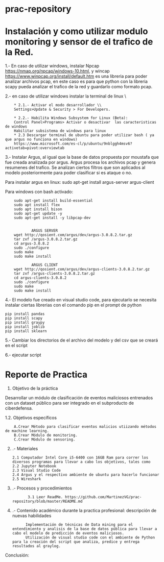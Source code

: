# prac-repository

# Instalación y como utilizar modulo monitoring y sensor de el trafico de la Red.

1.- En caso de utilizar windows, instalar Npcap https://nmap.org/npcap/windows-10.html, y wincap https://www.winpcap.org/install/default.htm es una libreria para poder analizar archivos pcap, en este caso es para que python con la libreria scapy pueda  analizar el trafico de la red y guardarlo como formato pcap.



2.- en caso de utilizar windows instalar la terminal de linux \\
        
        * 2.1.- Activar el modo desarrollador \\
        Settings>Update & Security > For Developers.
        
        * 2.2.- Habilita Windows Subsystem for Linux (Beta):
        Control Panel>Programs> Activar o desactivar  las caracteristicas de windows
        Habilitar subsistema de windows para linux
        * 2.3 Descargar terminal de ubuntu para poder utilizar bash ( ya que argus no funciona en windows)
        https://www.microsoft.com/es-cl/p/ubuntu/9nblggh4msv6?activetab=pivot:overviewtab

3.- Instalar Argus, al igual que la base de datos propuesta por moustafa que fue creada analizada por argus.
Argus procesa los archivos pcap y genera resumenes del trafico. Se analizan ciertos filtros que son aplicados al modelo posteriormente para poder clasificar si es ataque o no.

Para instalar argus en linux: sudo apt-get install argus-server argus-client

Para windows con bash activado: 

        sudo apt-get install build-essential
        sudo apt install flex
        sudo apt install bison
        sudo apt-get update -y
        sudo apt-get install -y libpcap-dev


                ARGUS SERVER
        wget http://qosient.com/argus/dev/argus-3.0.8.2.tar.gz
        tar zxf /argus-3.0.8.2.tar.gz
        cd argus-3.0.8.2
        sudo ./configure
        sudo make
        sudo make install  

                ARGUS CLIENT
        wget http://qosient.com/argus/dev/argus-clients-3.0.8.2.tar.gz
        tar zxf /argus-clients-3.0.8.2.tar.gz
        cd argus-clients-3.0.8.2
        sudo ./configure
        sudo make
        sudo make install  

4.- El modelo fue creado en visual studio code, para ejecutarlo se necesita instalar ciertas librerias con el comando pip en el prompt de python

```
pip install pandas
pip install scapy
pip install graypy
pip install joblib
pip install sklearn

```
5.- Cambiar los directorios de el archivo del modelo y del csv que se creará en el script


6.- ejecutar script


# Reporte de Practica

1. Objetivo de la práctica

Desarrollar un módulo de clasificación de eventos maliciosos entrenados con un dataset público para ser integrado en el subproducto de ciberdefensa.


1.2. Objetivos específicos

        A.Crear Método para clasificar eventos malicios utiizando métodos de machine learning.
        B.Crear Módulo de monitoring.
        C.Crear Módulo de sensoring.
 
 


2.  .- Materiales

        2.1 Computador Intel Core i5-6400 con 16GB Ram para correr los diversos programas para llevar a cabo los objetivos, tales como
        2.2 Jupyter Notebook
        2.3 Visual Studio Code
        2.4 Argus y el respectivo ambiente de ubuntu para hacerlo funcionar
        2.5 Wireshark


3.   .- Procesos y procedimientos

                3.1 Leer ReadMe. https://github.com/MartinezVG/prac-repository/blob/master/README.md

4.    .- Contenido académico durante la practica profesional: descripción de nuevas habilidades


                Implementación de técnicas de Data mining para el entendimiento y analisis de la base de datos pública para llevar a cabo el modelo de predicción de eventos maliciosos.
                Utilización de visual studio code con el ambiente de Python para la creación del script que analiza, predice y entrega resultados al graylog.


Conclusión:

